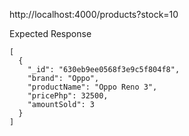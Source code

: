 http://localhost:4000/products?stock=10

Expected Response 
```
[
  {
    "_id": "630eb9ee0568f3e9c5f804f8",
    "brand": "Oppo",
    "productName": "Oppo Reno 3",
    "pricePhp": 32500,
    "amountSold": 3
  }
]
```